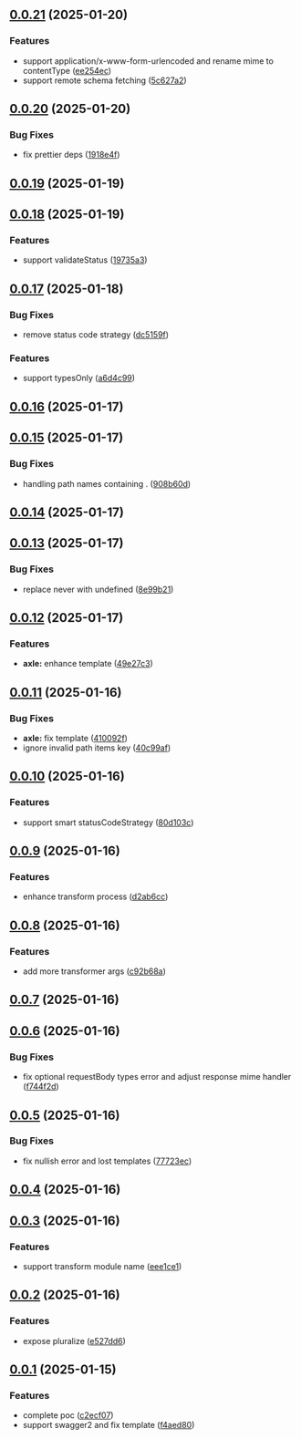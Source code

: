 ## [0.0.21](https://github.com/varletjs/api-farmer/compare/v0.0.20...v0.0.21) (2025-01-20)

### Features

- support application/x-www-form-urlencoded and rename mime to contentType ([ee254ec](https://github.com/varletjs/api-farmer/commit/ee254ec8c36ac3c952c54b46d1b822181cee162b))
- support remote schema fetching ([5c627a2](https://github.com/varletjs/api-farmer/commit/5c627a21a3e5c048a8fe8bf07d4827cad5d572f5))

## [0.0.20](https://github.com/varletjs/api-farmer/compare/v0.0.19...v0.0.20) (2025-01-20)

### Bug Fixes

- fix prettier deps ([1918e4f](https://github.com/varletjs/api-farmer/commit/1918e4fdf6e3703efcaf809ee8d82290902bd84c))

## [0.0.19](https://github.com/varletjs/api-farmer/compare/v0.0.18...v0.0.19) (2025-01-19)

## [0.0.18](https://github.com/varletjs/api-farmer/compare/v0.0.17...v0.0.18) (2025-01-19)

### Features

- support validateStatus ([19735a3](https://github.com/varletjs/api-farmer/commit/19735a3b26e71844696339b39abc56c27d0e8b77))

## [0.0.17](https://github.com/varletjs/api-farmer/compare/v0.0.16...v0.0.17) (2025-01-18)

### Bug Fixes

- remove status code strategy ([dc5159f](https://github.com/varletjs/api-farmer/commit/dc5159f4563a21b08b22ba24d337785fc54933d4))

### Features

- support typesOnly ([a6d4c99](https://github.com/varletjs/api-farmer/commit/a6d4c99f711a5d27921736194390167137a90b2a))

## [0.0.16](https://github.com/varletjs/api-farmer/compare/v0.0.15...v0.0.16) (2025-01-17)

## [0.0.15](https://github.com/varletjs/api-farmer/compare/v0.0.14...v0.0.15) (2025-01-17)

### Bug Fixes

- handling path names containing . ([908b60d](https://github.com/varletjs/api-farmer/commit/908b60dc696c7ba666e4c1e83af8ddee64d2b963))

## [0.0.14](https://github.com/varletjs/api-farmer/compare/v0.0.13...v0.0.14) (2025-01-17)

## [0.0.13](https://github.com/varletjs/api-farmer/compare/v0.0.12...v0.0.13) (2025-01-17)

### Bug Fixes

- replace never with undefined ([8e99b21](https://github.com/varletjs/api-farmer/commit/8e99b21d0f5d3cf7fc116b1ab7cf92205b34ec5b))

## [0.0.12](https://github.com/varletjs/api-farmer/compare/v0.0.11...v0.0.12) (2025-01-17)

### Features

- **axle:** enhance template ([49e27c3](https://github.com/varletjs/api-farmer/commit/49e27c3afa1dfc384af058a6554b85db60f88919))

## [0.0.11](https://github.com/varletjs/api-farmer/compare/v0.0.10...v0.0.11) (2025-01-16)

### Bug Fixes

- **axle:** fix template ([410092f](https://github.com/varletjs/api-farmer/commit/410092f5a2b6a728090e3cec6e512febfd3ea9da))
- ignore invalid path items key ([40c99af](https://github.com/varletjs/api-farmer/commit/40c99af5c2ca5208723b1629c80d6014a91ac06a))

## [0.0.10](https://github.com/varletjs/api-farmer/compare/v0.0.9...v0.0.10) (2025-01-16)

### Features

- support smart statusCodeStrategy ([80d103c](https://github.com/varletjs/api-farmer/commit/80d103c56cb15f28fc7bd5a037aa0ca62aa008b2))

## [0.0.9](https://github.com/varletjs/api-farmer/compare/v0.0.8...v0.0.9) (2025-01-16)

### Features

- enhance transform process ([d2ab6cc](https://github.com/varletjs/api-farmer/commit/d2ab6cccfffcfe9e69014d89634cd7ac68bdd009))

## [0.0.8](https://github.com/varletjs/api-farmer/compare/v0.0.7...v0.0.8) (2025-01-16)

### Features

- add more transformer args ([c92b68a](https://github.com/varletjs/api-farmer/commit/c92b68a9fdf663af6ae096755c2eebeb7616ba65))

## [0.0.7](https://github.com/varletjs/api-farmer/compare/v0.0.6...v0.0.7) (2025-01-16)

## [0.0.6](https://github.com/varletjs/api-farmer/compare/v0.0.5...v0.0.6) (2025-01-16)

### Bug Fixes

- fix optional requestBody types error and adjust response mime handler ([f744f2d](https://github.com/varletjs/api-farmer/commit/f744f2dddae66538f07b0c4a23ee7c9206dda2ce))

## [0.0.5](https://github.com/varletjs/api-farmer/compare/v0.0.4...v0.0.5) (2025-01-16)

### Bug Fixes

- fix nullish error and lost templates ([77723ec](https://github.com/varletjs/api-farmer/commit/77723ec4886eac0c21b25e615b1ef3a0175d83c1))

## [0.0.4](https://github.com/varletjs/api-farmer/compare/v0.0.3...v0.0.4) (2025-01-16)

## [0.0.3](https://github.com/varletjs/api-farmer/compare/v0.0.2...v0.0.3) (2025-01-16)

### Features

- support transform module name ([eee1ce1](https://github.com/varletjs/api-farmer/commit/eee1ce1c3d3273ec7362c8ec4e78ecf47f8250d3))

## [0.0.2](https://github.com/varletjs/api-farmer/compare/v0.0.1...v0.0.2) (2025-01-16)

### Features

- expose pluralize ([e527dd6](https://github.com/varletjs/api-farmer/commit/e527dd69cb24e88751244aa62a56415ddbb17657))

## [0.0.1](https://github.com/varletjs/api-farmer/compare/c2ecf0772d24d0cad6b809881ee952679c53fa03...v0.0.1) (2025-01-15)

### Features

- complete poc ([c2ecf07](https://github.com/varletjs/api-farmer/commit/c2ecf0772d24d0cad6b809881ee952679c53fa03))
- support swagger2 and fix template ([f4aed80](https://github.com/varletjs/api-farmer/commit/f4aed804e178ab36ad954e6cc460a8edcd2304b8))
